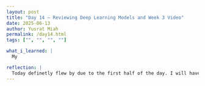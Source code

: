 ```yaml
---
layout: post
title: "Day 14 – Reviewing Deep Learning Models and Week 3 Video"
date: 2025-06-13
author: Yusrat Miah
permalink: /day14.html
tags: ["", "", "", ""]

what_i_learned: |
  My

reflection: |
  Today definetly flew by due to the first half of the day. I will have to do some work outside of the lab today. For example, I will have to rerun some of the models since I did not realize that I needed to change the name of the model on multpliple locations on the codebase (in two places, not just one). My goals for tomorrow include finalizing my progress report and exploring more literature resourouses and doing some stacking. 
---
```

